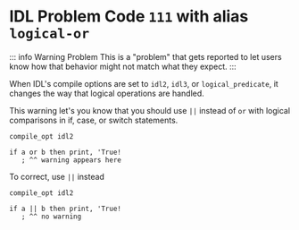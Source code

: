 # IDL Problem Code `111` with alias `logical-or`

<!--@include: ./severity/disable_problem.md-->

::: info Warning Problem
This is a "problem" that gets reported to let users know how that behavior might not match what they expect.
:::

When IDL's compile options are set to `idl2`, `idl3`, or `logical_predicate`, it changes the way that logical operations are handled.

This warning let's you know that you should use `||` instead of `or` with logical comparisons in if, case, or switch statements.

```idl
compile_opt idl2

if a or b then print, 'True!
   ; ^^ warning appears here
```

To correct, use `||` instead

```idl
compile_opt idl2

if a || b then print, 'True!
   ; ^^ no warning
```

